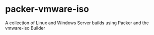 # packer-vmware-iso

A collection of Linux and Windows Server builds using Packer and the vmware-iso Builder
